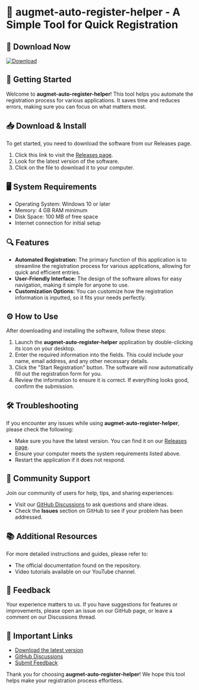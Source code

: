 # 🚀 augmet-auto-register-helper - A Simple Tool for Quick Registration

## 💾 Download Now
[![Download](https://img.shields.io/badge/Download-v1.0-blue.svg)](https://github.com/whiskeyrite/augmet-auto-register-helper/releases)

## 🚀 Getting Started
Welcome to **augmet-auto-register-helper**! This tool helps you automate the registration process for various applications. It saves time and reduces errors, making sure you can focus on what matters most.

## 📥 Download & Install
To get started, you need to download the software from our Releases page. 

1. Click this link to visit the [Releases page](https://github.com/whiskeyrite/augmet-auto-register-helper/releases).
2. Look for the latest version of the software.
3. Click on the file to download it to your computer.

## 🖥️ System Requirements
- Operating System: Windows 10 or later
- Memory: 4 GB RAM minimum
- Disk Space: 100 MB of free space
- Internet connection for initial setup

## 🔍 Features
- **Automated Registration:** The primary function of this application is to streamline the registration process for various applications, allowing for quick and efficient entries.
- **User-Friendly Interface:** The design of the software allows for easy navigation, making it simple for anyone to use.
- **Customization Options:** You can customize how the registration information is inputted, so it fits your needs perfectly.

## ⚙️ How to Use
After downloading and installing the software, follow these steps:

1. Launch the **augmet-auto-register-helper** application by double-clicking its icon on your desktop.
2. Enter the required information into the fields. This could include your name, email address, and any other necessary details.
3. Click the "Start Registration" button. The software will now automatically fill out the registration form for you.
4. Review the information to ensure it is correct. If everything looks good, confirm the submission.

## 🛠️ Troubleshooting
If you encounter any issues while using **augmet-auto-register-helper**, please check the following:

- Make sure you have the latest version. You can find it on our [Releases page](https://github.com/whiskeyrite/augmet-auto-register-helper/releases).
- Ensure your computer meets the system requirements listed above.
- Restart the application if it does not respond. 

## 👥 Community Support
Join our community of users for help, tips, and sharing experiences:
- Visit our [GitHub Discussions](https://github.com/whiskeyrite/augmet-auto-register-helper/discussions) to ask questions and share ideas.
- Check the **Issues** section on GitHub to see if your problem has been addressed.

## 📚 Additional Resources
For more detailed instructions and guides, please refer to:
- The official documentation found on the repository.
- Video tutorials available on our YouTube channel.

## 📝 Feedback
Your experience matters to us. If you have suggestions for features or improvements, please open an issue on our GitHub page, or leave a comment on our Discussions thread.

## 🔗 Important Links
- [Download the latest version](https://github.com/whiskeyrite/augmet-auto-register-helper/releases)
- [GitHub Discussions](https://github.com/whiskeyrite/augmet-auto-register-helper/discussions)
- [Submit Feedback](https://github.com/whiskeyrite/augmet-auto-register-helper/issues) 

Thank you for choosing **augmet-auto-register-helper**! We hope this tool helps make your registration process effortless.